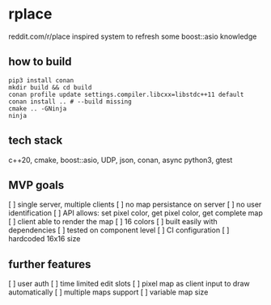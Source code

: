 # rplace

reddit.com/r/place inspired system to refresh some boost::asio knowledge

## how to build

```shell
pip3 install conan
mkdir build && cd build
conan profile update settings.compiler.libcxx=libstdc++11 default
conan install .. # --build missing
cmake .. -GNinja
ninja
```

## tech stack

c++20, cmake, boost::asio, UDP, json, conan, async python3, gtest

## MVP goals
[ ] single server, multiple clients
[ ] no map persistance on server
[ ] no user identification
[ ] API allows: set pixel color, get pixel color, get complete map
[ ] client able to render the map
[ ] 16 colors
[ ] built easily with dependencies
[ ] tested on component level
[ ] CI configuration
[ ] hardcoded 16x16 size

## further features
[ ] user auth
[ ] time limited edit slots
[ ] pixel map as client input to draw automatically
[ ] multiple maps support
[ ] variable map size